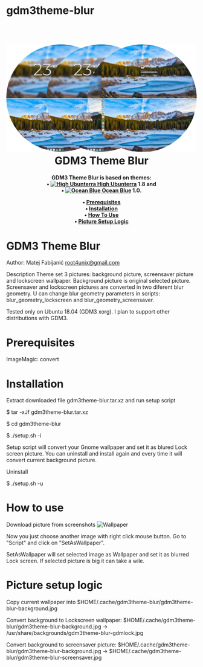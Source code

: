 # gdm3theme-blur

<h1 align="center">
  <br>
  <a href="http://www.github.com/mfabijanic/gdm3theme-blur">
  <img src="https://raw.githubusercontent.com/mfabijanic/mfabijanic.github.io/master/gdm3theme-blur/gdm3theme-blur-01.png" alt="GDM3 Theme Blur" width="800"></a>
  <br>
  GDM3 Theme Blur
  <br>
</h1>

<h4 align="center">
GDM3 Theme Blur is based on themes:<br>
  • <a href="https://www.gnome-look.org/p/1207015/" target="_blank">
  <img src="https://cn.opendesktop.org/cache/85x85-crop/img/0/8/7/0/6e0977f47f85823d318d11d5eac795aaf55e.png"
  alt="High Ubunterra">
  High Ubunterra</a> 1.8 and<br>
  • <a href="https://www.opendesktop.org/p/1241489/" target="_blank">
  <img src="https://cn.opendesktop.org/cache/85x85-crop/img/f/2/f/0/387a128dcff69e8d49716644f271232a2b40.png"
  alt="Ocean Blue">
  Ocean Blue</a> 1.0.<br>
</h4<br>

<p align="center">
  • <a href="#prerequisites">Prerequisites</a><br>
  • <a href="#installation">Installation</a><br>
  • <a href="#how-to-use">How To Use</a><br>
  • <a href="#picture-setup-logic">Picture Setup Logic</a><br>
</p>



# GDM3 Theme Blur


Author:  Matej Fabijanić <root4unix@gmail.com>


Description
Theme set 3 pictures: background picture, screensaver picture and lockscreen
wallpaper.
Background picture is original selected picture. Screensaver and lockscreen
pictures are converted in two diferent blur geometry. U can change blur
geometry parameters in scripts: blur_geometry_lockscreen and
blur_geometry_screensaver.

Tested only on Ubuntu 18.04 (GDM3 xorg). I plan to support other
distributions with GDM3.



# <a name="#prerequisites">Prerequisites</a>

ImageMagic: convert



# <a name="#installation">Installation</a>


Extract downloaded file gdm3theme-blur.tar.xz and run setup script

  $ tar -xJf gdm3theme-blur.tar.xz

  $ cd gdm3theme-blur

  $ ./setup.sh -i


Setup script will convert your Gnome wallpaper and set it as blured Lock
screen picture. You can uninstall and install again and every time it will
convert current background picture.


Uninstall

  $ ./setup.sh -u


# <a name="#how-to-use">How to use</a>


Download picture from screenshots
![Wallpaper](http://matej-fabijanic.from.hr/files/2018/11/wallfab.jpg "Default Theme Wallpaper")


Now you just choose another image with right click mouse button. Go to
"Script" and click on "SetAsWallpaper".

SetAsWallpaper will set selected image as Wallpaper and set it as blurred Lock
screen. If selected picture is big it can take a wile.



# <a name="#picture-setup-logic">Picture setup logic</a>

Copy current wallpaper into
$HOME/.cache/gdm3theme-blur/gdm3theme-blur-background.jpg

Convert background to Lockscreen wallpaper:
$HOME/.cache/gdm3theme-blur/gdm3theme-blur-background.jpg ->
/usr/share/backgrounds/gdm3theme-blur-gdmlock.jpg

Convert background to screensaver picture:
$HOME/.cache/gdm3theme-blur/gdm3theme-blur-background.jpg ->
$HOME/.cache/gdm3theme-blur/gdm3theme-blur-screensaver.jpg

